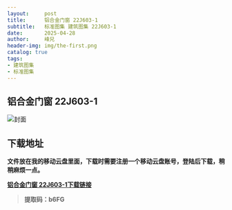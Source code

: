 ```yaml
---
layout:     post
title:      铝合金门窗 22J603-1
subtitle:   标准图集 建筑图集 22J603-1
date:       2025-04-28
author:     峰兄
header-img: img/the-first.png
catalog: true
tags:
- 建筑图集
- 标准图集
---
```

## 铝合金门窗 22J603-1
![封面](https://pic1.imgdb.cn/item/680e110c58cb8da5c8d047ec.jpg)

## 下载地址 ##
**文件放在我的移动云盘里面，下载时需要注册一个移动云盘账号，登陆后下载，稍稍麻烦一点。**  
  
[**铝合金门窗 22J603-1下载链接**](https://caiyun.139.com/m/i?105CqS3Cs7bFK)

> **提取码：b6FG**
